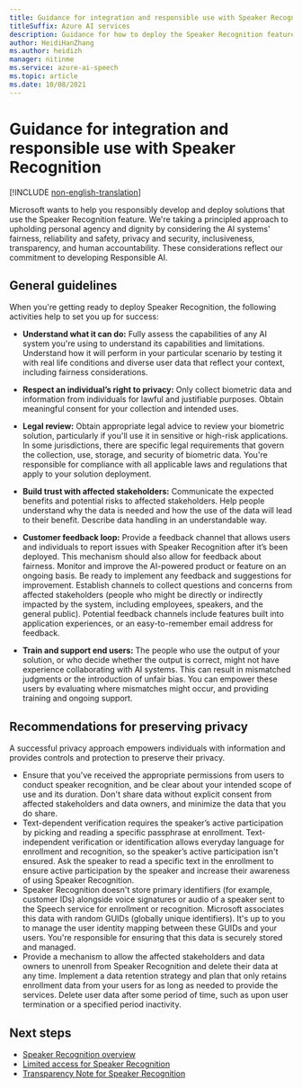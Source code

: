 ```yaml
---
title: Guidance for integration and responsible use with Speaker Recognition
titleSuffix: Azure AI services
description: Guidance for how to deploy the Speaker Recognition feature responsibly, based on the knowledge and understanding from the team that created this product.
author: HeidiHanZhang
ms.author: heidizh
manager: nitinme
ms.service: azure-ai-speech
ms.topic: article
ms.date: 10/08/2021
---
```


# Guidance for integration and responsible use with Speaker Recognition

[!INCLUDE [non-english-translation](../../includes/non-english-translation.md)]

Microsoft wants to help you responsibly develop and deploy solutions that use the Speaker Recognition feature. We're taking a principled approach to upholding personal agency and dignity by considering the AI systems' fairness, reliability and safety, privacy and security, inclusiveness, transparency, and human accountability. These considerations reflect our commitment to developing Responsible AI.

## General guidelines

When you're getting ready to deploy Speaker Recognition, the following activities help to set you up for success:

* **Understand what it can do:** Fully assess the capabilities of any AI system you're using to understand its capabilities and limitations. Understand how it will perform in your particular scenario by testing it with real life conditions and diverse user data that reflect your context, including fairness considerations.

* **Respect an individual’s right to privacy:** Only collect biometric data and information from individuals for lawful and justifiable purposes. Obtain meaningful consent for your collection and intended uses.

* **Legal review:** Obtain appropriate legal advice to review your biometric solution, particularly if you'll use it in sensitive or high-risk applications. In some jurisdictions, there are specific legal requirements that govern the collection, use, storage, and security of biometric data. You're responsible for compliance with all applicable laws and regulations that apply to your solution deployment.

* **Build trust with affected stakeholders:** Communicate the expected benefits and potential risks to affected stakeholders. Help people understand why the data is needed and how the use of the data will lead to their benefit. Describe data handling in an understandable way.

* **Customer feedback loop:** Provide a feedback channel that allows users and individuals to report issues with Speaker Recognition after it’s been deployed. This mechanism should also allow for feedback about fairness. Monitor and improve the AI-powered product or feature on an ongoing basis. Be ready to implement any feedback and suggestions for improvement. Establish channels to collect questions and concerns from affected stakeholders (people who might be directly or indirectly impacted by the system, including employees, speakers, and the general public). Potential feedback channels include features built into application experiences, or an easy-to-remember email address for feedback.

* **Train and support end users:** The people who use the output of your solution, or who decide whether the output is correct, might not have experience collaborating with AI systems. This can result in mismatched judgments or the introduction of unfair bias. You can empower these users by evaluating where mismatches might occur, and providing training and ongoing support.

## Recommendations for preserving privacy

A successful privacy approach empowers individuals with information and provides controls and protection to preserve their privacy.  

* Ensure that you've received the appropriate permissions from users to conduct speaker recognition, and be clear about your intended scope of use and its duration. Don't share data without explicit consent from affected stakeholders and data owners, and minimize the data that you do share.
* Text-dependent verification requires the speaker’s active participation by picking and reading a specific passphrase at enrollment. Text-independent verification or identification allows everyday language for enrollment and recognition, so the speaker’s active participation isn't ensured. Ask the speaker to read a specific text in the enrollment to ensure active participation by the speaker and increase their awareness of using Speaker Recognition.
* Speaker Recognition doesn't store primary identifiers (for example, customer IDs) alongside voice signatures or audio of a speaker sent to the Speech service for enrollment or recognition. Microsoft associates this data with random GUIDs (globally unique identifiers).  It's up to you to manage the user identity mapping between these GUIDs and your users. You're responsible for ensuring that this data is securely stored and managed.  
* Provide a mechanism to allow the affected stakeholders and data owners to unenroll from Speaker Recognition and delete their data at any time. Implement a data retention strategy and plan that only retains enrollment data from your users for as long as needed to provide the services. Delete user data after some period of time, such as upon user termination or a specified period inactivity.

## Next steps

* [Speaker Recognition overview](/azure/ai-services/speech-service/speaker-recognition-overview)
* [Limited access for Speaker Recognition](/azure/ai-foundry/responsible-ai/speech-service/speaker-recognition/limited-access-speaker-recognition?context=/azure/ai-services/speech-service/context/context)
* [Transparency Note for Speaker Recognition](/azure/ai-foundry/responsible-ai/speech-service/speaker-recognition/transparency-note-speaker-recognition?context=/azure/ai-services/speech-service/context/context)

